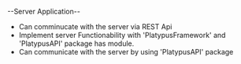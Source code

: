 --Server Application--

- Can comminucate with the server via REST Api
- Implement server Functionability with 'PlatypusFramework' and 'PlatypusAPI' package has module.
- Can communicate with the server by using 'PlatypusAPI' package
